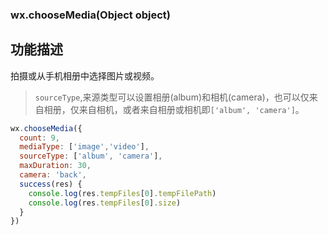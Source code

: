 ### wx.chooseMedia(Object object)

## 功能描述

拍摄或从手机相册中选择图片或视频。

>   `sourceType`,来源类型可以设置相册(album)和相机(camera)，也可以仅来自相册，仅来自相机，或者来自相册或相机即`['album', 'camera']`。

```javascript
wx.chooseMedia({
  count: 9,
  mediaType: ['image','video'],
  sourceType: ['album', 'camera'],
  maxDuration: 30,
  camera: 'back',
  success(res) {
    console.log(res.tempFiles[0].tempFilePath)
    console.log(res.tempFiles[0].size)
  }
})
```


